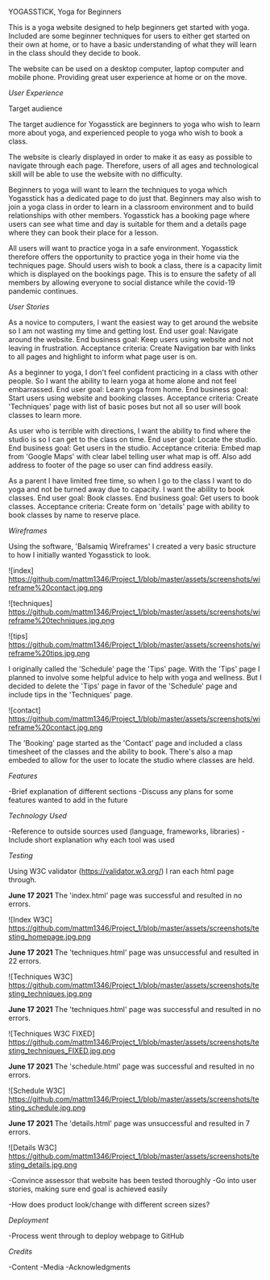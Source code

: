 YOGASSTICK, Yoga for Beginners

This is a yoga website designed to help beginners get started with yoga. Included are some beginner techniques for users to either get started on their own at home, or to have a basic understanding of what they will learn in the class should they decide to book.

The website can be used on a desktop computer, laptop computer and mobile phone. Providing great user experience at home or on the move.

*User Experience*

Target audience

The target audience for Yogasstick are beginners to yoga who wish to learn more about yoga, and experienced people to yoga who wish to book a class.

The website is clearly displayed in order to make it as easy as possible to navigate through each page. Therefore, users of all ages and technological skill will be able to use the website with no difficulty.

Beginners to yoga will want to learn the techniques to yoga which Yogasstick has a dedicated page to do just that. Beginners may also wish to join a yoga class in order to learn in a classroom environment and to build relationships with other members. Yogasstick has a booking page where users can see what time and day is suitable for them and a details page where they can book their place for a lesson.

All users will want to practice yoga in a safe environment. Yogasstick therefore offers the opportunity to practice yoga in their home via the techniques page. Should users wish to book a class, there is a capacity limit which is displayed on the bookings page. This is to ensure the safety of all members by allowing everyone to social distance while the covid-19 pandemic continues.

*User Stories*

As a novice to computers, I want the easiest way to get around the website so I am not wasting my time and getting lost.
End user goal: Navigate around the website. End business goal: Keep users using website and not leaving in frustration. Acceptance criteria: Create Navigation bar with links to all pages and highlight to inform what page user is on.

As a beginner to yoga, I don't feel confident practicing in a class with other people. So I want the ability to learn yoga at home alone and not feel embarrassed.
End user goal: Learn yoga from home. End business goal: Start users using website and booking classes. Acceptance criteria: Create 'Techniques' page with list of basic poses but not all so user will book classes to learn more.

As user who is terrible with directions, I want the ability to find where the studio is so I can get to the class on time. 
End user goal: Locate the studio. End business goal: Get users in the studio. Acceptance criteria: Embed map from 'Google Maps' with clear label telling user what map is off. Also add address to footer of the page so user can find address easily.

As a parent I have limited free time, so when I go to the class I want to do yoga and not be turned away due to capacity. I want the ability to book classes. End user goal: Book classes. End business goal: Get users to book classes. Acceptance criteria: Create form on 'details' page with ability to book classes by name to reserve place.

*Wireframes*

Using the software, 'Balsamiq Wireframes' I created a very basic structure to how I initially wanted Yogasstick to look.

![index] https://github.com/mattm1346/Project_1/blob/master/assets/screenshots/wireframe%20contact.jpg.png

![techniques] https://github.com/mattm1346/Project_1/blob/master/assets/screenshots/wireframe%20techniques.jpg.png

![tips] https://github.com/mattm1346/Project_1/blob/master/assets/screenshots/wireframe%20tips.jpg.png

I originally called the 'Schedule' page the 'Tips' page. With the 'Tips' page I planned to involve some helpful advice to help with yoga and wellness. But I decided to delete the 'Tips' page in favor of the 'Schedule' page and include tips in the 'Techniques' page.

![contact] https://github.com/mattm1346/Project_1/blob/master/assets/screenshots/wireframe%20contact.jpg.png

The 'Booking' page started as the 'Contact' page and included a class timesheet of the classes and the ability to book. There's also a map embeded to allow for the user to locate the studio where classes are held.

*Features*

-Brief explanation of different sections
-Discuss any plans for some features wanted to add in the future

*Technology Used*

-Reference to outside sources used (language, frameworks, libraries)
-Include short explanation why each tool was used

*Testing*

Using W3C validator (https://validator.w3.org/) I ran each html page through.

**June 17 2021** The 'index.html' page was successful and resulted in no errors.

![Index W3C] https://github.com/mattm1346/Project_1/blob/master/assets/screenshots/testing_homepage.jpg.png

**June 17 2021** The 'techniques.html' page was unsuccessful and resulted in 22 errors.

![Techniques W3C] https://github.com/mattm1346/Project_1/blob/master/assets/screenshots/testing_techniques.jpg.png

**June 17 2021** The 'techniques.html' page was successful and resulted in no errors.

![Techniques W3C FIXED] https://github.com/mattm1346/Project_1/blob/master/assets/screenshots/testing_techniques_FIXED.jpg.png

**June 17 2021** The 'schedule.html' page was successful and resulted in no errors.

![Schedule W3C] https://github.com/mattm1346/Project_1/blob/master/assets/screenshots/testing_schedule.jpg.png

**June 17 2021** The 'details.html' page was unsuccessful and resulted in 7 errors.

![Details W3C] https://github.com/mattm1346/Project_1/blob/master/assets/screenshots/testing_details.jpg.png

-Convince assessor that website has been tested thoroughly
-Go into user stories, making sure end goal is achieved easily

-How does product look/change with different screen sizes?

*Deployment*

-Process went through to deploy webpage to GitHub

*Credits*

-Content
-Media
-Acknowledgments
